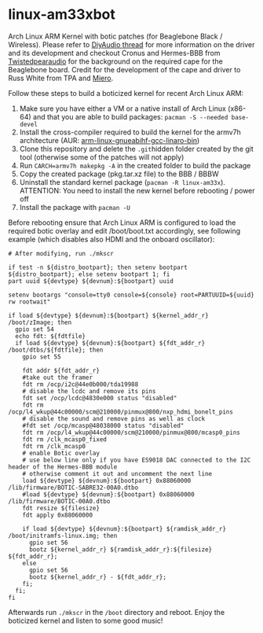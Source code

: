 # linux-am33xbot
Arch Linux ARM Kernel with botic patches (for Beaglebone Black / Wireless). Please refer to [DiyAudio thread](https://www.diyaudio.com/forums/twisted-pear/258254-support-botic-linux-driver.html) for more information on the driver and its development and checkout Cronus and Hermes-BBB from [Twistedpearaudio](http://twistedpearaudio.com/landing.aspx) for the background on the required cape for the Beaglebone board. Credit for the development of the cape and driver to Russ White from TPA and [Miero](https://github.com/miero).

Follow these steps to build a boticized kernel for recent Arch Linux ARM:

1. Make sure you have either a VM or a native install of Arch Linux (x86-64) and that you are able to build packages: `pacman -S --needed base-devel`
2. Install the cross-compiler required to build the kernel for the armv7h architecture (AUR: [arm-linux-gnueabihf-gcc-linaro-bin](https://aur.archlinux.org/packages/arm-linux-gnueabihf-gcc-linaro-bin/))
3. Clone this repository and delete the `.git`hidden folder created by the git tool (otherwise some of the patches will not apply)
4. Run `CARCH=armv7h makepkg -A` in the created folder to build the package
5. Copy the created package (pkg.tar.xz file) to the BBB / BBBW
6. Uninstall the standard kernel package (`pacman -R linux-am33x`). ATTENTION: You need to install the new kernel before rebooting / power off
7. Install the package with `pacman -U`

Before rebooting ensure that Arch Linux ARM is configured to load the required botic overlay and edit /boot/boot.txt accordingly, see following example (which disables also HDMI and the onboard oscillator):
```
# After modifying, run ./mkscr

if test -n ${distro_bootpart}; then setenv bootpart ${distro_bootpart}; else setenv bootpart 1; fi
part uuid ${devtype} ${devnum}:${bootpart} uuid

setenv bootargs "console=tty0 console=${console} root=PARTUUID=${uuid} rw rootwait"

if load ${devtype} ${devnum}:${bootpart} ${kernel_addr_r} /boot/zImage; then
  gpio set 54
  echo fdt: ${fdtfile}
  if load ${devtype} ${devnum}:${bootpart} ${fdt_addr_r} /boot/dtbs/${fdtfile}; then
    gpio set 55

    fdt addr ${fdt_addr_r}
    #take out the framer
    fdt rm /ocp/i2c@44e0b000/tda19988
    # disable the lcdc and remove its pins
    fdt set /ocp/lcdc@4830e000 status "disabled"
    fdt rm /ocp/l4_wkup@44c00000/scm@210000/pinmux@800/nxp_hdmi_bonelt_pins
    # disable the sound and remove pins as well as clock
    #fdt set /ocp/mcasp@48038000 status "disabled"
    fdt rm /ocp/l4_wkup@44c00000/scm@210000/pinmux@800/mcasp0_pins
    fdt rm /clk_mcasp0_fixed
    fdt rm /clk_mcasp0
    # enable Botic overlay
    # use below line only if you have ES9018 DAC connected to the I2C header of the Hermes-BBB module
    # otherwise comment it out and uncomment the next line
    load ${devtype} ${devnum}:${bootpart} 0x88060000 /lib/firmware/BOTIC-SABRE32-00A0.dtbo
    #load ${devtype} ${devnum}:${bootpart} 0x88060000 /lib/firmware/BOTIC-00A0.dtbo
    fdt resize ${filesize}
    fdt apply 0x88060000
    
    if load ${devtype} ${devnum}:${bootpart} ${ramdisk_addr_r} /boot/initramfs-linux.img; then
      gpio set 56
      bootz ${kernel_addr_r} ${ramdisk_addr_r}:${filesize} ${fdt_addr_r};
    else
      gpio set 56
      bootz ${kernel_addr_r} - ${fdt_addr_r};
    fi;
  fi;
fi
```

Afterwards run `./mkscr` in the `/boot` directory and reboot. Enjoy the boticized kernel and listen to some good music!
